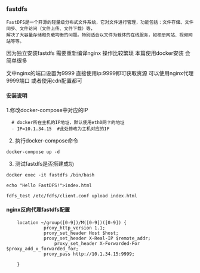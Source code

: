### fastdfs

```
FastDFS是一个开源的轻量级分布式文件系统，它对文件进行管理，功能包括：文件存储、文件同步、文件访问（文件上传、文件下载）等，
解决了大容量存储和负载均衡的问题。特别适合以文件为载体的在线服务，如相册网站、视频网站等等。

```
因为独立安装fastdfs 需要重新编译nginx 操作比较繁琐 本篇使用docker安装 会简单很多

文中nginx的端口设置为9999 直接使用ip:9999即可获取资源 可以使用nginx代理9999端口 或者使用cdn配置都可

#### 安装说明
1.修改docker-compose中对应的IP
```
  # docker所在主机的IP地址，默认使用eth0网卡的地址
  - IP=10.1.34.15  #此处修改为主机对应的IP
```

2. 执行docker-compose命令  
```
docker-compose up -d
```
3. 测试fastdfs是否搭建成功
```
docker exec -it fastdfs /bin/bash 
```
```
echo "Hello FastDFS!">index.html
```
```
fdfs_test /etc/fdfs/client.conf upload index.html
```     

#### nginx反向代理fastdfs配置
```
	location ~/group([0-9])/M([0-9])([0-9]) {
	          proxy_http_version 1.1; 
	          proxy_set_header Host $host; 
        	  proxy_set_header X-Real-IP $remote_addr; 
                  proxy_set_header X-Forwarded-For $proxy_add_x_forwarded_for;
	          proxy_pass http://10.1.34.15:9999;

	}

```